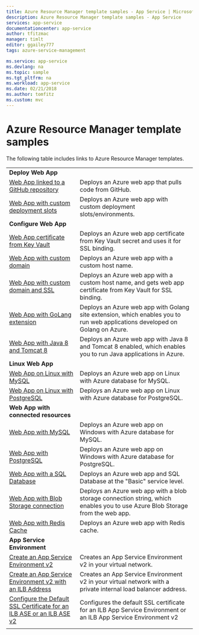 ```yaml
---
title: Azure Resource Manager template samples - App Service | Microsoft Docs
description: Azure Resource Manager template samples - App Service
services: app-service
documentationcenter: app-service
author: tfitzmac
manager: timlt
editor: ggailey777
tags: azure-service-management

ms.service: app-service
ms.devlang: na
ms.topic: sample
ms.tgt_pltfrm: na
ms.workload: app-service
ms.date: 02/21/2018
ms.author: tomfitz
ms.custom: mvc
---
```

# Azure Resource Manager template samples

The following table includes links to Azure Resource Manager templates.

| | |
|-|-|
|**Deploy Web App**||
| [Web App linked to a GitHub repository](https://azure.microsoft.com/en-us/resources/templates/201-web-app-github-deploy)| Deploys an Azure web app that pulls code from GitHub. |
| [Web App with custom deployment slots](https://azure.microsoft.com/en-us/resources/templates/101-webapp-custom-deployment-slots)| Deploys an Azure web app with custom deployment slots/environments. |
|**Configure Web App**||
| [Web App certificate from Key Vault](https://azure.microsoft.com/en-us/resources/templates/201-web-app-certificate-from-key-vault)| Deploys an Azure web app certificate from Key Vault secret and uses it for SSL binding. |
| [Web App with custom domain](https://azure.microsoft.com/en-us/resources/templates/201-web-app-custom-domain)| Deploys an Azure web app with a custom host name. |
| [Web App with custom domain and SSL](https://azure.microsoft.com/en-us/resources/templates/201-web-app-custom-domain-and-ssl)| Deploys an Azure web app with a custom host name, and gets web app certificate from Key Vault for SSL binding. |
| [Web App with GoLang extension](https://azure.microsoft.com/en-us/resources/templates/101-webapp-with-golang)| Deploys an Azure web app with Golang site extension, which enables you to run web applications developed on Golang on Azure. |
| [Web App with Java 8 and Tomcat 8](https://azure.microsoft.com/en-us/resources/templates/201-web-app-java-tomcat)| Deploys an Azure web app with Java 8 and Tomcat 8 enabled, which enables you to run Java applications in Azure. |
|**Linux Web App**||
| [Web App on Linux with MySQL](https://azure.microsoft.com/en-us/resources/templates/101-webapp-linux-managed-mysql) | Deploys an Azure web app on Linux with Azure database for MySQL. |
| [Web App on Linux with PostgreSQL](https://azure.microsoft.com/en-us/resources/templates/101-webapp-linux-managed-postgresql) | Deploys an Azure web app on Linux with Azure database for PostgreSQL. |
|**Web App with connected resources**||
| [Web App with MySQL](https://azure.microsoft.com/en-us/resources/templates/101-webapp-managed-mysql)| Deploys an Azure web app on Windows with Azure database for MySQL. |
| [Web App with PostgreSQL](https://azure.microsoft.com/en-us/resources/templates/101-webapp-managed-postgresql)| Deploys an Azure web app on Windows with Azure database for PostgreSQL. |
| [Web App with a SQL Database](https://azure.microsoft.com/en-us/resources/templates/201-web-app-sql-database)| Deploys an Azure web app and SQL Database at the "Basic" service level. |
| [Web App with Blob Storage connection](https://azure.microsoft.com/en-us/resources/templates/201-web-app-blob-connection)| Deploys an Azure web app with a blob storage connection string, which enables you to use Azure Blob Storage from the web app. |
| [Web App with Redis Cache](https://azure.microsoft.com/en-us/resources/templates/201-web-app-with-redis-cache)| Deploys an Azure web app with Redis cache. |
|**App Service Environment**||
| [Create an App Service Environment v2](https://azure.microsoft.com/en-us/resources/templates/201-web-app-asev2-create) | Creates an App Service Environment v2 in your virtual network. |
| [Create an App Service Environment v2 with an ILB Address](https://azure.microsoft.com/en-us/resources/templates/201-web-app-asev2-ilb-create/) | Creates an App Service Environment v2 in your virtual network with a private internal load balancer address. |
| [Configure the Default SSL Certificate for an ILB ASE or an ILB ASE v2](https://azure.microsoft.com/en-us/resources/templates/201-web-app-ase-ilb-configure-default-ssl) | Configures the default SSL certificate for an ILB App Service Environment or an ILB App Service Environment v2 |
| | |
